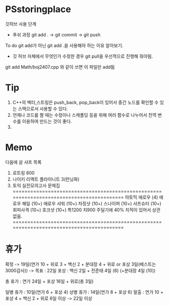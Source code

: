 # PSstoringplace
깃허브 사용 단계

- 푸쉬 과정
git add . -> git commit -> git push

To do
git add가 아닌 git add .을 사용해야 하는 이유 알아보기.

+ 깃 허브 자체에서 무엇인가 수정한 경우 git pull을 우선적으로 진행해 줘야됨.

git add Math/boj2407.cpp 와 같이 쓰면 이 파일만 add됨

# Tip
1. C++의 벡터,스트링은 push_back, pop_back이 있어서 중간 노드를 확인할 수 있는 스택으로서 사용할 수 있다.
2. 언제나 코드를 짤 때는 수정이나 스캐폴딩 등을 위해 여러 함수로 나누어서 전역 변수를 이용하여 만드는 것이 좋다.
3. 

# Memo
다음에 살 샤프 목록
1. 로트링 800
2. 나이키 리액트 플라이니트 3(런닝화)
3. 토익 실전모의고사 문제집
=========================================================================================
아토믹 애로우 (4)
애로우 해일	(10+)
애로우 샤워	(10+)
차징샷		 (10+)
스나이퍼	(10+)
샤프슈터	(10+)
회피사격	(10+)
호크샷		(10+)
특1200 치900
주딜기에 40% 치적이 있어서 상관 없음.
=========================================================================================

# 휴가
확정 -> 19일(연가 10 + 위로 3 + 백신 2 + 분대장 4 + 위로 or 포상 3일(베스트는 3000감사)) -> 목표 : 22일
포상 : 백신 2일 + 전준태 4일 (6) (+분대장 4일 (10))

총 휴가 : 연가 24일 + 포상 16일 + 위로(총 3일)

일병 휴가 : 10일(연가 6 + 포상 4)
상병 휴가 : 14일(연가 8 + 포상 6)
말출 : 연가 10 + 포상 4 + 백신 2 + 위로 6일 이상  -> 22일 이상
